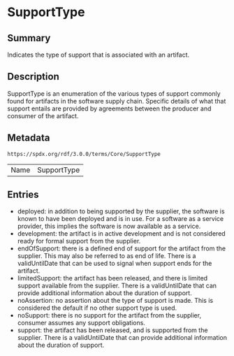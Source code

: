 <!-- Automatically generated by spec-parser v2.3.0 on 2024-07-09T17:43:37.025898+00:00 -->
<!-- SPDX-License-Identifier: Community-Spec-1.0 -->

# SupportType

## Summary

Indicates the type of support that is associated with an artifact.


## Description

SupportType is an enumeration of the various types of support commonly found for artifacts in the software supply chain. Specific details of what that support entails are provided by agreements between the producer and consumer of the artifact.


## Metadata

`https://spdx.org/rdf/3.0.0/terms/Core/SupportType`


| | |
|---|---|
| Name | SupportType |




## Entries

- deployed: in addition to being supported by the supplier, the software is known to have been deployed and is in use.  For a software as a service provider, this implies the software is now available as a service.
- development: the artifact is in active development and is not considered ready for formal support from the supplier.
- endOfSupport: there is a defined end of support for the artifact from the supplier.  This may also be referred to as end of life. There is a validUntilDate that can be used to signal when support ends for the artifact.
- limitedSupport: the artifact has been released, and there is limited support available from the supplier. There is a validUntilDate that can provide additional information about the duration of support.
- noAssertion: no assertion about the type of support is made.   This is considered the default if no other support type is used.
- noSupport: there is no support for the artifact from the supplier, consumer assumes any support obligations.
- support: the artifact has been released, and is supported from the supplier.   There is a validUntilDate that can provide additional information about the duration of support.

